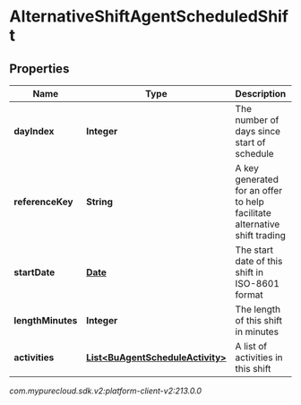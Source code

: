 # AlternativeShiftAgentScheduledShift


## Properties

| Name | Type | Description | Notes |
| ------------ | ------------- | ------------- | ------------- |
| **dayIndex** | **Integer** | The number of days since start of schedule |  |
| **referenceKey** | **String** | A key generated for an offer to help facilitate alternative shift trading |  |
| **startDate** | [**Date**](Date) | The start date of this shift in ISO-8601 format |  |
| **lengthMinutes** | **Integer** | The length of this shift in minutes |  |
| **activities** | [**List&lt;BuAgentScheduleActivity&gt;**](BuAgentScheduleActivity) | A list of activities in this shift |  |




_com.mypurecloud.sdk.v2:platform-client-v2:213.0.0_
